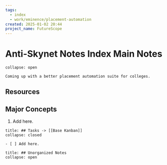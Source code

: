 ```yaml
---
tags:
  - index
  - work/eminence/placement-automation
created: 2025-01-02 20:44
project_name: FutureScope
---
```

# Anti-Skynet Notes Index Main Notes

```ad-abstract
collapse: open

Coming up with a better placement automation suite for colleges.
```

## Resources

## Major Concepts

1. Add here.

```ad-todo
title: ## Tasks -> [[Base Kanban]]
collapse: closed

- [ ] Add here.
```


```ad-note
title: ## Unorganized Notes
collapse: open


```
